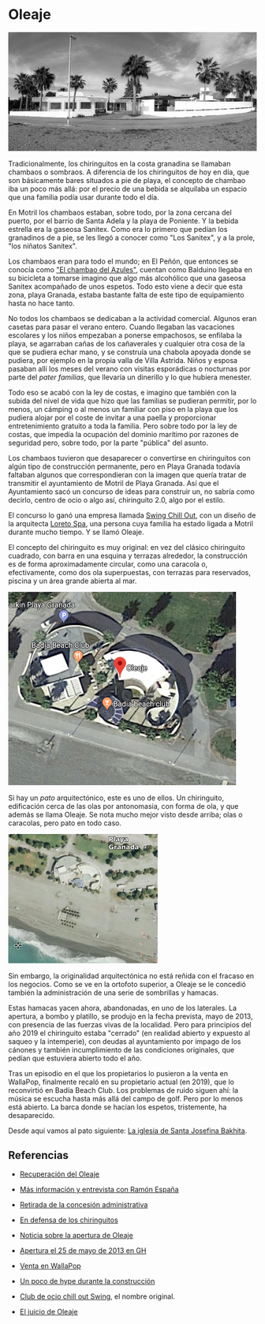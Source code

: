 # Oleaje

![Oleaje en su forma original](img/oleaje.jpg)

Tradicionalmente, los chiringuitos en la costa granadina se llamaban
chambaos o sombraos. A diferencia de los chiringuitos de hoy en día,
que son básicamente bares situados a pie de playa, el concepto de
chambao iba un poco más allá: por el precio de una bebida se alquilaba
un espacio que una familia podía usar durante todo el día.

En Motril los chambaos estaban, sobre todo, por la zona cercana del
puerto, por el barrio de Santa Adela y la playa de Poniente. Y la
bebida estrella era la gaseosa Sanitex. Como era lo primero que pedían
los granadinos de a pie, se les llegó a conocer como "Los Sanitex", y
a la prole, "los niñatos Sanitex".

Los chambaos eran para todo el mundo; en El Peñón, que entonces se
conocía como ["El chambao del Azules"](https://www.ideal.es/granada/costa/201608/11/origen-sanitex-20160803231400.html), cuentan como Balduino llegaba en
su bicicleta a tomarse imagino que algo más alcohólico que una gaseosa
Sanitex acompañado de unos espetos. Todo esto viene a decir que esta
zona, playa Granada, estaba bastante falta de este tipo de
equipamiento hasta no hace tanto.

No todos los chambaos se dedicaban a la actividad comercial. Algunos
eran casetas para pasar el verano entero. Cuando llegaban las
vacaciones escolares y los niños empezaban a ponerse empachosos, se
enfilaba la playa, se agarraban cañas de los cañaverales y cualquier
otra cosa de la que se pudiera echar mano, y se construía una chabola
apoyada donde se pudiera, por ejemplo en la propia valla de Villa
Astrida. Niños y esposa pasaban allí los meses del verano con visitas
esporádicas o nocturnas por parte del *pater familias*, que llevaría
un dinerillo y lo que hubiera menester.

Todo eso se acabó con la ley de costas, e imagino que también con la
subida del nivel de vida que hizo que las familias se pudieran
permitir, por lo menos, un cámping o al menos un familiar con piso en
la playa que los pudiera alojar por el coste de invitar a una paella y
proporcionar entretenimiento gratuito a toda la familia. Pero sobre
todo por la ley de costas, que impedía la ocupación del dominio
marítimo por razones de seguridad pero, sobre todo, por la parte
"pública" del asunto.

Los chambaos tuvieron que desaparecer o convertirse en chiringuitos
con algún tipo de construcción permanente, pero en Playa Granada
todavía faltaban algunos que correspondieran con la imagen que quería
tratar de transmitir el ayuntamiento de Motril de Playa Granada. Así
que el Ayuntamiento sacó un concurso de ideas para construir un, no
sabría como decirlo, centro de ocio o algo así, chiringuito 2.0, algo
por el estilo.

El concurso lo ganó una empresa
llamada
[Swing Chill Out](http://www.elfaromotril.es/2012/09/15/el-club-de-ocio-%E2%80%98swing%E2%80%99-chill-out-de-playa-granada-sera-referente-turistico-de-la-costa-granadina/),
con un diseño de la arquitecta [Loreto Spa](http://www.loretospa.es/oleaje.html), una persona cuya familia ha
estado ligada a Motril durante mucho tiempo. Y se llamó Oleaje.

El concepto del chiringuito es muy original: en vez del clásico
chiringuito cuadrado, con barra en una esquina y terrazas alrededor,
la construcción es de forma aproximadamente circular, como una
caracola o, efectivamente, como dos ola superpuestas, con terrazas
para reservados, piscina y un área grande abierta al mar.

![Captura satélite de Google Maps](img/oleaje.png)

Si hay un *pato* arquitectónico, este es uno de ellos. Un chiringuito,
edificación cerca de las olas por antonomasia, con forma de ola, y que
además se llama Oleaje. Se nota mucho mejor visto desde arriba; olas o
caracolas, pero pato en todo caso.

![Ortofoto de Oleaje en sus orígenes](img/oleaje-ortofoto.png)

Sin embargo, la originalidad arquitectónica no está reñida con el
fracaso en los negocios. Como se ve en la ortofoto superior, a Oleaje
se le concedió también la administración de una serie de sombrillas y
hamacas.

Estas hamacas yacen ahora, abandonadas, en uno de los laterales. La
apertura, a bombo y platillo, se produjo en la fecha prevista, mayo
de 2013, con presencia de las fuerzas vivas de la localidad. Pero para
principios del año 2019 el chiringuito estaba "cerrado" (en realidad
abierto y expuesto al saqueo y la intemperie), con deudas al
ayuntamiento por impago de los cánones y también incumplimiento de las
condiciones originales, que pedían que estuviera abierto todo el año.

Tras un episodio en el que los propietarios lo pusieron a la venta en
WallaPop, finalmente recaló en su propietario actual (en 2019), que lo
reconvirtió en Badía Beach Club. Los problemas de ruido siguen ahí:
la música se escucha hasta más allá del campo de golf. Pero por lo
menos está abierto. La barca donde se hacían los espetos, tristemente,
ha desaparecido.

Desde aquí vamos al pato siguiente: [La iglesia de Santa Josefina Bakhita](iglesia-josefina-bakhita.md).


## Referencias

*  [Recuperación del Oleaje](https://www.ideal.es/granada/costa/nuevo-inversor-inyecta-20190613203108-nt.html)
  
  
*  [Más información y entrevista con Ramón España](https://www.ideal.es/granada/costa/manos-negras-querian-20190613204529-nt.html)
  
* [Retirada de la concesión administrativa](https://www.motrildigital.com/ayuntamiento-motril-acuerda-extinguir-la-concesion-administrativa-del-chiringuito-oleaje/)

* [En defensa de los chiringuitos](http://granadacostanacional.es/rompiendo-una-lanza-en-recuerdo-de-los-chiringuitos/)

* [Noticia sobre la apertura de Oleaje](https://www.ideal.es/granada/20121217/local/motril/club-ocio-chill-oleaje-201212171450.html)
* [Apertura el 25 de mayo de 2013 en GH](https://www.granadahoy.com/provincia/chiringuito-Playa-Granada-puertas-proximo_0_694730771.html)

*  [Venta en WallaPop](https://www.ideal.es/granada/costa/vende-chiringuito-playa-20190424185306-nt.html)
  
* [Un poco de hype durante la construcción](https://motrildigital.blogia.com/2012/121711-el-club-de-ocio-chill-out-oleaje-playa-granada-abrir-sus-puertas-el-pr-ximo-m.php)

*  [Club de ocio chill out Swing](http://www.elfaromotril.es/2012/09/15/el-club-de-ocio-%E2%80%98swing%E2%80%99-chill-out-de-playa-granada-sera-referente-turistico-de-la-costa-granadina/),
  el nombre original.

* [El juicio de Oleaje](https://cadenaser.com/emisora/2019/07/02/radio_motril/1562069221_752268.html)
